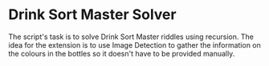 # Drink Sort Master Solver

The script's task is to solve Drink Sort Master riddles using recursion.
The idea for the extension is to use Image Detection to gather the information on the colours in the bottles so it doesn't have to be provided manually.
